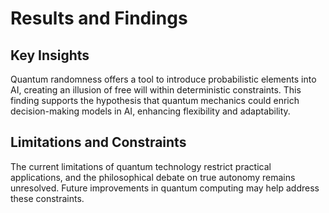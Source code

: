 # Results and Findings

## Key Insights
Quantum randomness offers a tool to introduce probabilistic elements into AI, creating an illusion of free will within deterministic constraints. This finding supports the hypothesis that quantum mechanics could enrich decision-making models in AI, enhancing flexibility and adaptability.

## Limitations and Constraints
The current limitations of quantum technology restrict practical applications, and the philosophical debate on true autonomy remains unresolved. Future improvements in quantum computing may help address these constraints.

